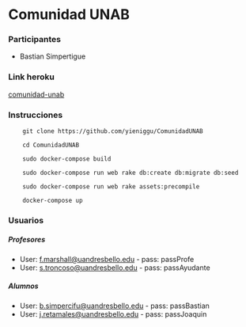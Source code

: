 # Comunidad UNAB

### Participantes
+ Bastian Simpertigue

### Link heroku
[comunidad-unab](https://comunidad-unab.herokuapp.com/)

### Instrucciones

```
    git clone https://github.com/yieniggu/ComunidadUNAB

    cd ComunidadUNAB

    sudo docker-compose build

    sudo docker-compose run web rake db:create db:migrate db:seed

    sudo docker-compose run web rake assets:precompile

    docker-compose up
```

### Usuarios

##### Profesores
+ User: f.marshall@uandresbello.edu - pass: passProfe 
+ User: s.troncoso@uandresbello.edu - pass: passAyudante

##### Alumnos
+ User: b.simpercifu@uandresbello.edu - pass: passBastian
+ User: j.retamales@uandresbello.edu - pass: passJoaquin